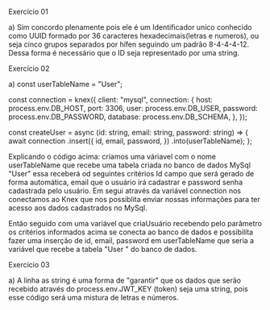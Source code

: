 Exercício 01 

a) Sim concordo plenamente pois ele é um Identificador unico conhecido como UUID formado por 36 caracteres hexadecimais(letras e numeros), ou seja cinco grupos separados por hífen seguindo um padrão 8-4-4-4-12. Dessa forma é necessário que o ID seja representado por uma string. 

Exercício 02 

a) const userTableName = "User";

const connection = knex({
  client: "mysql",
  connection: {
    host: process.env.DB_HOST,
    port: 3306,
    user: process.env.DB_USER,
    password: process.env.DB_PASSWORD,
    database: process.env.DB_SCHEMA,
  },
});

const createUser = async (id: string, email: string, password: string) => {
  await connection
    .insert({
      id,
      email,
      password,
    })
    .into(userTableName);
};

Explicando o código acima: criamos uma váriavel com o nome userTableName que recebe uma tabela criada no banco de dados MySql "User" essa receberá od seguintes critérios Id campo que será gerado de forma automática, email que o usuário irá cadastrar e password senha cadastrada pelo usuário.  Em segui através da variável connection nos conectamos ao Knex que nos possiblita enviar nossas informações para ter acesso aos dados cadastrados no MySql. 

Então seguido com uma variável que criaUsuário recebendo pelo parâmetro os critérios informados acima se conecta ao banco de dados e possibilita fazer uma inserção de id, email, password em userTableName que seria a variável que recebe a tabela "User " do banco de dados.  

Exercício 03 

a) A linha as string é uma forma de "garantir" que os dados que serão recebido através do process.env.JWT_KEY (token) seja uma string, pois esse código será uma mistura de letras e números.  



